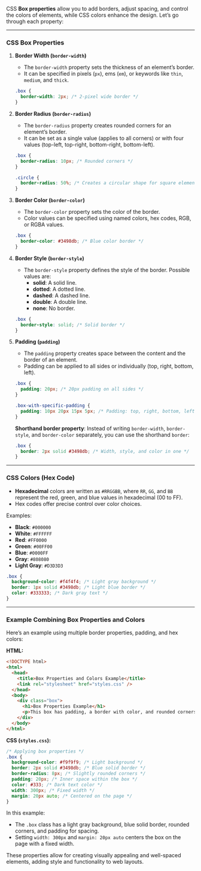 CSS **Box properties** allow you to add borders, adjust spacing, and control the colors of elements, while CSS colors enhance the design. Let’s go through each property:

---

### CSS Box Properties

1. **Border Width (`border-width`)**

   - The `border-width` property sets the thickness of an element’s border.
   - It can be specified in pixels (`px`), ems (`em`), or keywords like `thin`, `medium`, and `thick`.

   ```css
   .box {
     border-width: 2px; /* 2-pixel wide border */
   }
   ```

2. **Border Radius (`border-radius`)**

   - The `border-radius` property creates rounded corners for an element’s border.
   - It can be set as a single value (applies to all corners) or with four values (top-left, top-right, bottom-right, bottom-left).

   ```css
   .box {
     border-radius: 10px; /* Rounded corners */
   }

   .circle {
     border-radius: 50%; /* Creates a circular shape for square elements */
   }
   ```

3. **Border Color (`border-color`)**

   - The `border-color` property sets the color of the border.
   - Color values can be specified using named colors, hex codes, RGB, or RGBA values.

   ```css
   .box {
     border-color: #3498db; /* Blue color border */
   }
   ```

4. **Border Style (`border-style`)**

   - The `border-style` property defines the style of the border. Possible values are:
     - **solid**: A solid line.
     - **dotted**: A dotted line.
     - **dashed**: A dashed line.
     - **double**: A double line.
     - **none**: No border.

   ```css
   .box {
     border-style: solid; /* Solid border */
   }
   ```

5. **Padding (`padding`)**

   - The `padding` property creates space between the content and the border of an element.
   - Padding can be applied to all sides or individually (top, right, bottom, left).

   ```css
   .box {
     padding: 20px; /* 20px padding on all sides */
   }

   .box-with-specific-padding {
     padding: 10px 20px 15px 5px; /* Padding: top, right, bottom, left */
   }
   ```

   **Shorthand border property**:
   Instead of writing `border-width`, `border-style`, and `border-color` separately, you can use the shorthand `border`:

   ```css
   .box {
     border: 2px solid #3498db; /* Width, style, and color in one */
   }
   ```

---

### CSS Colors (Hex Code)

- **Hexadecimal** colors are written as `#RRGGBB`, where `RR`, `GG`, and `BB` represent the red, green, and blue values in hexadecimal (00 to FF).
- Hex codes offer precise control over color choices.

Examples:

- **Black**: `#000000`
- **White**: `#FFFFFF`
- **Red**: `#FF0000`
- **Green**: `#00FF00`
- **Blue**: `#0000FF`
- **Gray**: `#808080`
- **Light Gray**: `#D3D3D3`

```css
.box {
  background-color: #f4f4f4; /* Light gray background */
  border: 1px solid #3498db; /* Light blue border */
  color: #333333; /* Dark gray text */
}
```

---

### Example Combining Box Properties and Colors

Here’s an example using multiple border properties, padding, and hex colors:

**HTML:**

```html
<!DOCTYPE html>
<html>
  <head>
    <title>Box Properties and Colors Example</title>
    <link rel="stylesheet" href="styles.css" />
  </head>
  <body>
    <div class="box">
      <h1>Box Properties Example</h1>
      <p>This box has padding, a border with color, and rounded corners.</p>
    </div>
  </body>
</html>
```

**CSS (`styles.css`):**

```css
/* Applying box properties */
.box {
  background-color: #f9f9f9; /* Light background */
  border: 2px solid #3498db; /* Blue solid border */
  border-radius: 8px; /* Slightly rounded corners */
  padding: 20px; /* Inner space within the box */
  color: #333; /* Dark text color */
  width: 300px; /* Fixed width */
  margin: 20px auto; /* Centered on the page */
}
```

In this example:

- The `.box` class has a light gray background, blue solid border, rounded corners, and padding for spacing.
- Setting `width: 300px` and `margin: 20px auto` centers the box on the page with a fixed width.

These properties allow for creating visually appealing and well-spaced elements, adding style and functionality to web layouts.

